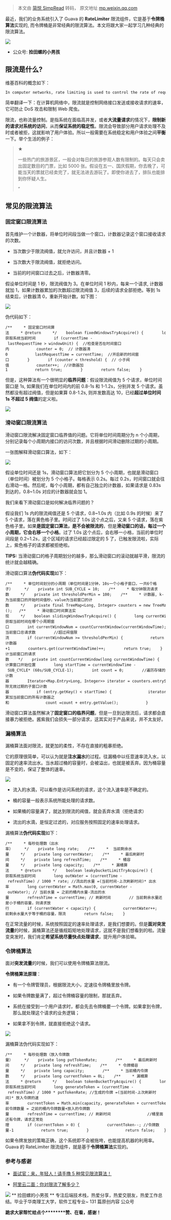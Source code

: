 > 本文由 [简悦 SimpRead](http://ksria.com/simpread/) 转码， 原文地址 [mp.weixin.qq.com](https://mp.weixin.qq.com/s?__biz=Mzg3NzU5NTIwNg==&mid=2247490393&idx=1&sn=98189caa486406f8fa94d84ba0667604&chksm=cf21c470f8564d665ce04ccb9dc7502633246da87a0541b07ba4ac99423b28ce544cdd6c036b&token=162724582&lang=zh_CN&scene=21#wechat_redirect)

最近，我们的业务系统引入了 Guava 的 **RateLimiter** 限流组件，它是基于**令牌桶算法**实现的, 而令牌桶是非常经典的限流算法。本文将跟大家一起学习几种经典的限流算法。

![](https://mmbiz.qpic.cn/mmbiz_png/PoF8jo1Pmpy2JfxU4rK5kaT0mDZV3FHZoXDN2ceuNia8utetFG6Q4YuuK3lNFjfodDKq5YcCRziboGibuwSuoVv6w/640?wx_fmt=png)

*   公众号: **捡田螺的小男孩**
    

限流是什么?
------

维基百科的概念如下：

```
In computer networks, rate limiting is used to control the rate of requests sent orreceived by a network interface controller. It can be used to prevent DoS attacks and limit web scraping
```

简单翻译一下：在计算机网络中，限流就是控制网络接口发送或接收请求的速率，它可防止 DoS 攻击和限制 Web 爬虫。

限流，也称流量控制。是指系统在面临高并发，或者**大流量请求**的情况下，**限制新的请求对系统的访问**，从而**保证系统的稳定性**。限流会导致部分用户请求处理不及时或者被拒，这就影响了用户体验。所以一般需要在系统稳定和用户体验之间**平衡**一下。举个生活的例子：

> ★
> 
> 一些热门的旅游景区，一般会对每日的旅游参观人数有限制的。每天只会卖出固定数目的门票，比如 5000 张。假设在五一、国庆假期，你去晚了，可能当天的票就已经卖完了，就无法进去游玩了。即使你进去了，排队也能排到你怀疑人生。
> 
> ”

常见的限流算法
-------

### 固定窗口限流算法

首先维护一个计数器，将单位时间段当做一个窗口，计数器记录这个窗口接收请求的次数。

*   当次数少于限流阀值，就允许访问，并且计数器 + 1
    
*   当次数大于限流阀值，就拒绝访问。
    
*   当前的时间窗口过去之后，计数器清零。
    

假设单位时间是 1 秒，限流阀值为 3。在单位时间 1 秒内，每来一个请求, 计数器就加 1，如果计数器累加的次数超过限流阀值 3，后续的请求全部拒绝。等到 1s 结束后，计数器清 0，重新开始计数。如下图：

![](https://mmbiz.qpic.cn/mmbiz_png/PoF8jo1Pmpy2JfxU4rK5kaT0mDZV3FHZqPJt748sW2kXOIA00b20ibDicp521BRVmnJBfF7AQRa17hMFZ9zWtL3w/640?wx_fmt=png)

伪代码如下：

```
/**     * 固定窗口时间算法     * @return     */    boolean fixedWindowsTryAcquire() {        long currentTime = System.currentTimeMillis();  //获取系统当前时间        if (currentTime - lastRequestTime > windowUnit) {  //检查是否在时间窗口内            counter = 0;  // 计数器清0            lastRequestTime = currentTime;  //开启新的时间窗口        }        if (counter < threshold) {  // 小于阀值            counter++;  //计数器加1            return true;        }        return false;    }
```

但是，这种算法有一个很明显的**临界问题**：假设限流阀值为 5 个请求，单位时间窗口是 1s, 如果我们在单位时间内的前 0.8-1s 和 1-1.2s，分别并发 5 个请求。虽然都没有超过阀值，但是如果算 0.8-1.2s, 则并发数高达 10，已经**超过单位时间 1s 不超过 5 阀值**的定义啦。

![](https://mmbiz.qpic.cn/mmbiz_png/PoF8jo1Pmpy2JfxU4rK5kaT0mDZV3FHZiaz1IibhFJGSffnfTQN2riaibUklJ5ZWhN0lLa1OwMpmjzQ7G3JbIb74og/640?wx_fmt=png)

### 滑动窗口限流算法

滑动窗口限流解决固定窗口临界值的问题。它将单位时间周期分为 n 个小周期，分别记录每个小周期内接口的访问次数，并且根据时间滑动删除过期的小周期。

一张图解释滑动窗口算法，如下：

![](https://mmbiz.qpic.cn/mmbiz_png/PoF8jo1Pmpy2JfxU4rK5kaT0mDZV3FHZdBNDKRlxta2ribicUdPTJBJoiaL7icgTeSxRiaUIz9IKibA0mS6L7tk9f52A/640?wx_fmt=png)

假设单位时间还是 1s，滑动窗口算法把它划分为 5 个小周期，也就是滑动窗口（单位时间）被划分为 5 个小格子。每格表示 0.2s。每过 0.2s，时间窗口就会往右滑动一格。然后呢，每个小周期，都有自己独立的计数器，如果请求是 0.83s 到达的，0.8~1.0s 对应的计数器就会加 1。

我们来看下滑动窗口是如何解决临界问题的？

假设我们 1s 内的限流阀值还是 5 个请求，0.8~1.0s 内（比如 0.9s 的时候）来了 5 个请求，落在黄色格子里。时间过了 1.0s 这个点之后，又来 5 个请求，落在紫色格子里。如果**是固定窗口算法，是不会被限流的**，但是**滑动窗口的话，每过一个小周期，它会右移一个小格**。过了 1.0s 这个点后，会右移一小格，当前的单位时间段是 0.2~1.2s，这个区域的请求已经超过限定的 5 了，已触发限流啦，实际上，紫色格子的请求都被拒绝啦。

**TIPS:** 当滑动窗口的格子周期划分的越多，那么滑动窗口的滚动就越平滑，限流的统计就会越精确。

滑动窗口算法**伪代码实现**如下：

```
/**     * 单位时间划分的小周期（单位时间是1分钟，10s一个小格子窗口，一共6个格子）     */    private int SUB_CYCLE = 10;    /**     * 每分钟限流请求数     */    private int thresholdPerMin = 100;    /**     * 计数器, k-为当前窗口的开始时间值秒，value为当前窗口的计数     */    private final TreeMap<Long, Integer> counters = new TreeMap<>();   /**     * 滑动窗口时间算法实现     */    boolean slidingWindowsTryAcquire() {        long currentWindowTime = LocalDateTime.now().toEpochSecond(ZoneOffset.UTC) / SUB_CYCLE * SUB_CYCLE; //获取当前时间在哪个小周期窗口        int currentWindowNum = countCurrentWindow(currentWindowTime); //当前窗口总请求数        //超过阀值限流        if (currentWindowNum >= thresholdPerMin) {            return false;        }        //计数器+1        counters.get(currentWindowTime)++;        return true;    }   /**    * 统计当前窗口的请求数    */    private int countCurrentWindow(long currentWindowTime) {        //计算窗口开始位置        long startTime = currentWindowTime - SUB_CYCLE* (60s/SUB_CYCLE-1);        int count = 0;        //遍历存储的计数器        Iterator<Map.Entry<Long, Integer>> iterator = counters.entrySet().iterator();        while (iterator.hasNext()) {            Map.Entry<Long, Integer> entry = iterator.next();            // 删除无效过期的子窗口计数器            if (entry.getKey() < startTime) {                iterator.remove();            } else {                //累加当前窗口的所有计数器之和                count =count + entry.getValue();            }        }        return count;    }
```

滑动窗口算法虽然解决了**固定窗口的临界问题**，但是一旦到达限流后，请求都会直接暴力被拒绝。酱紫我们会损失一部分请求，这其实对于产品来说，并不太友好。

### 漏桶算法

漏桶算法面对限流，就更加的柔性，不存在直接的粗暴拒绝。

它的原理很简单，可以认为就是**注水漏水**的过程。往漏桶中以任意速率流入水，以固定的速率流出水。当水超过桶的容量时，会被溢出，也就是被丢弃。因为桶容量是不变的，保证了整体的速率。

![](https://mmbiz.qpic.cn/mmbiz_png/PoF8jo1Pmpy2JfxU4rK5kaT0mDZV3FHZRfk4WwrCoeynL836JDqGZibAzHNznZ8UFibFVel35HuV1S3tcw7fDaVQ/640?wx_fmt=png)

*   流入的水滴，可以看作是访问系统的请求，这个流入速率是不确定的。
    
*   桶的容量一般表示系统所能处理的请求数。
    
*   如果桶的容量满了，就达到限流的阀值，就会丢弃水滴（拒绝请求）
    
*   流出的水滴，是恒定过滤的，对应服务按照固定的速率处理请求。
    

漏桶算法**伪代码实现**如下：

```
/**     * 每秒处理数（出水率）     */    private long rate;    /**     *  当前剩余水量     */    private long currentWater;    /**     * 最后刷新时间     */    private long refreshTime;    /**     * 桶容量     */    private long capacity;    /**     * 漏桶算法     * @return     */    boolean leakybucketLimitTryAcquire() {        long currentTime = System.currentTimeMillis();  //获取系统当前时间        long outWater = (currentTime - refreshTime) / 1000 * rate; //流出的水量 =(当前时间-上次刷新时间)* 出水率        long currentWater = Math.max(0, currentWater - outWater); // 当前水量 = 之前的桶内水量-流出的水量        refreshTime = currentTime; // 刷新时间        // 当前剩余水量还是小于桶的容量，则请求放行        if (currentWater < capacity) {            currentWater++;            return true;        }                // 当前剩余水量大于等于桶的容量，限流        return false;    }
```

在正常流量的时候，系统按照固定的速率处理请求，是我们想要的。但是**面对突发流量**的时候，漏桶算法还是循规蹈矩地处理请求，这就不是我们想看到的啦。流量变突发时，我们肯定**希望系统尽量快点处理请求**，提升用户体验嘛。

### 令牌桶算法

面对**突发流量**的时候，我们可以使用令牌桶算法限流。

**令牌桶算法原理**：

*   有一个令牌管理员，根据限流大小，定速往令牌桶里放令牌。
    
*   如果令牌数量满了，超过令牌桶容量的限制，那就丢弃。
    
*   系统在接受到一个用户请求时，都会先去令牌桶要一个令牌。如果拿到令牌，那么就处理这个请求的业务逻辑；
    
*   如果拿不到令牌，就直接拒绝这个请求。
    

![](https://mmbiz.qpic.cn/mmbiz_png/PoF8jo1Pmpy2JfxU4rK5kaT0mDZV3FHZuxISSjjDIvxelVkfofosKib9ItDFzoicgmllXDTkfRhccNyIKbKxD6Dw/640?wx_fmt=png)

漏桶算法伪代码实现如下：

```
/**     * 每秒处理数（放入令牌数量）     */    private long putTokenRate;        /**     * 最后刷新时间     */    private long refreshTime;    /**     * 令牌桶容量     */    private long capacity;        /**     * 当前桶内令牌数     */    private long currentToken = 0L;    /**     * 漏桶算法     * @return     */    boolean tokenBucketTryAcquire() {        long currentTime = System.currentTimeMillis();  //获取系统当前时间        long generateToken = (currentTime - refreshTime) / 1000 * putTokenRate; //生成的令牌 =(当前时间-上次刷新时间)* 放入令牌的速率        currentToken = Math.min(capacity, generateToken + currentToken); // 当前令牌数量 = 之前的桶内令牌数量+放入的令牌数量        refreshTime = currentTime; // 刷新时间                //桶里面还有令牌，请求正常处理        if (currentToken > 0) {            currentToken--; //令牌数量-1            return true;        }                return false;    }
```

如果令牌发放的策略正确，这个系统即不会被拖垮，也能提高机器的利用率。Guava 的 RateLimiter 限流组件，就是基于**令牌桶算法**实现的。

### 参考与感谢

*   [面试官：来，年轻人！请手撸 5 种常见限流算法！](http://mp.weixin.qq.com/s?__biz=MzI4MTA0OTIxMg==&mid=2247484370&idx=1&sn=6f3562fd263d5d44655e3023f48f0d12&chksm=ebae62c1dcd9ebd76d785ae90e2ef9a8a7178711b5b24008c1b11f5e5b2fde4fd0254a80a4df&scene=21#wechat_redirect)
    
*   [阿里云二面：你对限流了解多少？](https://mp.weixin.qq.com/s?__biz=MzkxNTE3NjQ3MA==&mid=2247488795&idx=1&sn=7cc3377f2b6a3acf46c097cfb4213f1f&scene=21#wechat_redirect)
    

 ![](http://mmbiz.qpic.cn/mmbiz_png/PoF8jo1PmpxpY5pHeUUaicHSaqaylBb25Rbib0ocE4ZmXWdicS9tbGvFc9qvbiaNDibKKvuFYqlUdSW6VicXhoLNHfMQ/0?wx_fmt=png) ** 捡田螺的小男孩 ** 专注后端技术栈，热爱分享，热爱交朋友，热爱工作总结。毕业于华南理工大学，软件工程专业~ 131 篇原创内容  公众号

****跪求大家帮忙给点个********赞、在看，感谢！****